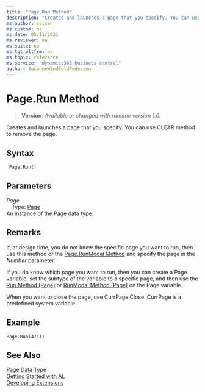 ```yaml
---
title: "Page.Run Method"
description: "Creates and launches a page that you specify. You can use CLEAR method to remove the page."
ms.author: solsen
ms.custom: na
ms.date: 05/11/2021
ms.reviewer: na
ms.suite: na
ms.tgt_pltfrm: na
ms.topic: reference
ms.service: "dynamics365-business-central"
author: SusanneWindfeldPedersen
---
```

[//]: # (START>DO_NOT_EDIT)
[//]: # (IMPORTANT:Do not edit any of the content between here and the END>DO_NOT_EDIT.)
[//]: # (Any modifications should be made in the .xml files in the ModernDev repo.)
# Page.Run Method
> **Version**: _Available or changed with runtime version 1.0._

Creates and launches a page that you specify. You can use CLEAR method to remove the page.


## Syntax
```
 Page.Run()
```

## Parameters
*Page*  
&emsp;Type: [Page](page-data-type.md)  
An instance of the [Page](page-data-type.md) data type.


[//]: # (IMPORTANT: END>DO_NOT_EDIT)

## Remarks

If, at design time, you do not know the specific page you want to run, then use this method or the [Page.RunModal Method](page-runmodal--method.md) and specify the page in the *Number* parameter.  

If you do know which page you want to run, then you can create a Page variable, set the subtype of the variable to a specific page, and then use the [Run Method \(Page\)](page-run--method.md) or [RunModal Method \(Page\)](page-runmodal--method.md) on the Page variable.  

When you want to close the page, use CurrPage.Close. CurrPage is a predefined system variable.  

## Example  

```al
Page.Run(4711)
```  
  

## See Also
[Page Data Type](page-data-type.md)  
[Getting Started with AL](../../devenv-get-started.md)  
[Developing Extensions](../../devenv-dev-overview.md)